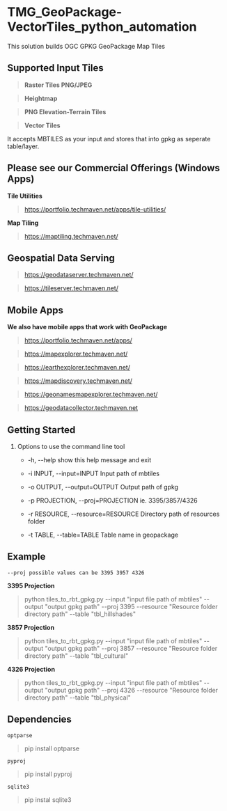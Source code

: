 # TMG_GeoPackage-VectorTiles_python_automation

This solution builds OGC GPKG GeoPackage Map Tiles

## Supported Input Tiles

> **Raster Tiles PNG/JPEG**

> **Heightmap**

> **PNG Elevation-Terrain Tiles**

> **Vector Tiles**

It accepts MBTILES as your input and stores that into gpkg as seperate table/layer.

## Please see our Commercial Offerings (Windows Apps)

**Tile Utilities**

> https://portfolio.techmaven.net/apps/tile-utilities/

**Map Tiling**

> https://maptiling.techmaven.net/

## Geospatial Data Serving

> https://geodataserver.techmaven.net/

> https://tileserver.techmaven.net/

## Mobile Apps

**We also have mobile apps that work with GeoPackage**

> https://portfolio.techmaven.net/apps/

> https://mapexplorer.techmaven.net/

> https://earthexplorer.techmaven.net/

> https://mapdiscovery.techmaven.net/

> https://geonamesmapexplorer.techmaven.net/

> https://geodatacollector.techmaven.net

## Getting Started

1. Options to use the command line tool

   - -h, --help show this help message and exit

   - -i INPUT, --input=INPUT Input path of mbtiles

   - -o OUTPUT, --output=OUTPUT Output path of gpkg

   - -p PROJECTION, --proj=PROJECTION ie. 3395/3857/4326

   - -r RESOURCE, --resource=RESOURCE Directory path of resources folder

   - -t TABLE, --table=TABLE Table name in geopackage

## Example

`--proj possible values can be 3395 3957 4326`

**3395 Projection**

> python tiles_to_rbt_gpkg.py --input "input file path of mbtiles" --output "output gpkg path" --proj 3395 --resource "Resource folder directory path" --table "tbl_hillshades"

**3857 Projection**

> python tiles_to_rbt_gpkg.py --input "input file path of mbtiles" --output "output gpkg path" --proj 3857 --resource "Resource folder directory path" --table "tbl_cultural"

**4326 Projection**

> python tiles_to_rbt_gpkg.py --input "input file path of mbtiles" --output "output gpkg path" --proj 4326 --resource "Resource folder directory path" --table "tbl_physical"

## Dependencies

`optparse`

> pip install optparse

`pyproj`

> pip install pyproj

`sqlite3`

> pip instal sqlite3
